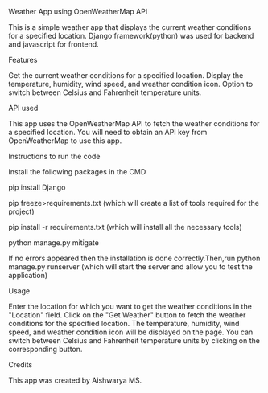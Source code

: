 Weather App using OpenWeatherMap API

This is a simple weather app that displays the current weather conditions for a specified location.
Django framework(python) was used for backend and javascript for frontend.

Features

Get the current weather conditions for a specified location.
Display the temperature, humidity, wind speed, and weather condition icon.
Option to switch between Celsius and Fahrenheit temperature units.

API used

This app uses the OpenWeatherMap API to fetch the weather conditions for a specified location. 
You will need to obtain an API key from OpenWeatherMap to use this app.

Instructions to run the code

Install the following packages in the CMD

pip install Django

pip freeze>requirements.txt (which will create a list of tools required for the project)

pip install -r requirements.txt (which will install all the necessary tools)

python manage.py mitigate

If no errors appeared then the installation is done correctly.Then,run 
python manage.py runserver (which will start the server and allow you to test the application)

Usage

Enter the location for which you want to get the weather conditions in the "Location" field.
Click on the "Get Weather" button to fetch the weather conditions for the specified location.
The temperature, humidity, wind speed, and weather condition icon will be displayed on the page.
You can switch between Celsius and Fahrenheit temperature units by clicking on the corresponding button.

Credits

This app was created by Aishwarya MS.
